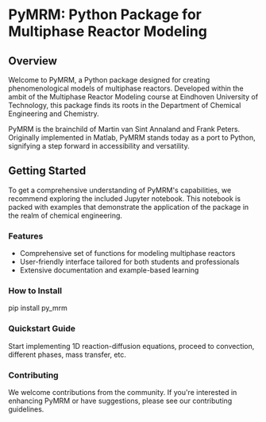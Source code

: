 # PyMRM: Python Package for Multiphase Reactor Modeling

## Overview

Welcome to PyMRM, a Python package designed for creating phenomenological models of multiphase reactors. Developed within the ambit of the Multiphase Reactor Modeling course at Eindhoven University of Technology, this package finds its roots in the Department of Chemical Engineering and Chemistry.

PyMRM is the brainchild of Martin van Sint Annaland and Frank Peters. Originally implemented in Matlab, PyMRM stands today as a port to Python, signifying a step forward in accessibility and versatility.

## Getting Started

To get a comprehensive understanding of PyMRM's capabilities, we recommend exploring the included Jupyter notebook. This notebook is packed with examples that demonstrate the application of the package in the realm of chemical engineering.

### Features

- Comprehensive set of functions for modeling multiphase reactors
- User-friendly interface tailored for both students and professionals
- Extensive documentation and example-based learning

### How to Install

pip install py_mrm

### Quickstart Guide

Start implementing 1D reaction-diffusion equations, proceed to convection, different phases, mass transfer, etc.

### Contributing

We welcome contributions from the community. If you're interested in enhancing PyMRM or have suggestions, please see our contributing guidelines.

